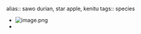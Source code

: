 alias:: sawo durian, star apple, kenitu
tags:: species

- ![image.png](https://peach-geographical-bat-397.mypinata.cloud/ipfs/QmX9obPYh1QR8E9SZbCozSQ3c3fgUgJgB2qV4UW9CZ1WcH)
-